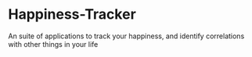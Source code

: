 # Happiness-Tracker
An suite of applications to track your happiness, and identify correlations with other things in your life
